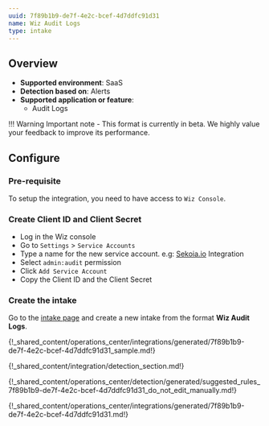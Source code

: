 ```yaml
---
uuid: 7f89b1b9-de7f-4e2c-bcef-4d7ddfc91d31
name: Wiz Audit Logs
type: intake
---
```


## Overview

- **Supported environment**: SaaS
- **Detection based on**: Alerts
- **Supported application or feature**:
    - Audit Logs

!!! Warning
    Important note - This format is currently in beta. We highly value your feedback to improve its performance.

## Configure

### Pre-requisite

To setup the integration, you need to have access to `Wiz Console`.

### Create Client ID and Client Secret

- Log in the Wiz console
- Go to `Settings` > `Service Accounts`
- Type a name for the new service account. e.g: [Sekoia.io](http://Sekoia.io) Integration
- Select `admin:audit` permission
- Click `Add Service Account`
- Copy the Client ID and the Client Secret

### Create the intake

Go to the [intake page](https://app.sekoia.io/operations/intakes) and create a new intake from the format **Wiz Audit Logs**.

{!_shared_content/operations_center/integrations/generated/7f89b1b9-de7f-4e2c-bcef-4d7ddfc91d31_sample.md!}

{!_shared_content/integration/detection_section.md!}

{!_shared_content/operations_center/detection/generated/suggested_rules_7f89b1b9-de7f-4e2c-bcef-4d7ddfc91d31_do_not_edit_manually.md!}

{!_shared_content/operations_center/integrations/generated/7f89b1b9-de7f-4e2c-bcef-4d7ddfc91d31.md!}

